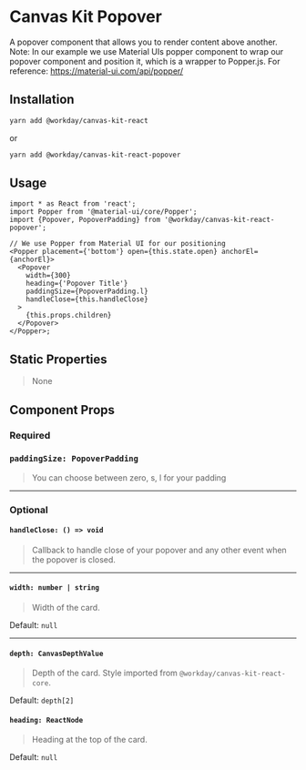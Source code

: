 # Canvas Kit Popover

A popover component that allows you to render content above another. Note: In our example we use
Material UIs popper component to wrap our popover component and position it, which is a wrapper to
Popper.js. For reference: https://material-ui.com/api/popper/

## Installation

```sh
yarn add @workday/canvas-kit-react
```

or

```sh
yarn add @workday/canvas-kit-react-popover
```

## Usage

```tsx
import * as React from 'react';
import Popper from '@material-ui/core/Popper';
import {Popover, PopoverPadding} from '@workday/canvas-kit-react-popover';

// We use Popper from Material UI for our positioning
<Popper placement={'bottom'} open={this.state.open} anchorEl={anchorEl}>
  <Popover
    width={300}
    heading={'Popover Title'}
    paddingSize={PopoverPadding.l}
    handleClose={this.handleClose}
  >
    {this.props.children}
  </Popover>
</Popper>;
```

## Static Properties

> None

## Component Props

### Required

### `paddingSize: PopoverPadding`

> You can choose between zero, s, l for your padding

---

### Optional

#### `handleClose: () => void`

> Callback to handle close of your popover and any other event when the popover is closed.

---

#### `width: number | string`

> Width of the card.

Default: `null`

---

#### `depth: CanvasDepthValue`

> Depth of the card. Style imported from `@workday/canvas-kit-react-core`.

Default: `depth[2]`

#### `heading: ReactNode`

> Heading at the top of the card.

Default: `null`
